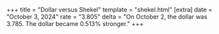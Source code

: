 +++
title = "Dollar versus Shekel"
template = "shekel.html"
[extra]
date = "October  3, 2024"
rate = "3.805"
delta = "On October  2, the dollar was 3.785. The dollar became 0.513% stronger."
+++
